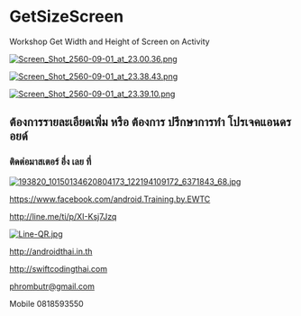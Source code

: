 # GetSizeScreen
Workshop Get Width and Height of Screen on Activity

[![Screen_Shot_2560-09-01_at_23.00.36.png](https://s26.postimg.org/3n73lid61/Screen_Shot_2560-09-01_at_23.00.36.png)](https://postimg.org/image/t5zfyiwpx/)

[![Screen_Shot_2560-09-01_at_23.38.43.png](https://s26.postimg.org/vbtqt106h/Screen_Shot_2560-09-01_at_23.38.43.png)](https://postimg.org/image/8zvxzn12d/)

[![Screen_Shot_2560-09-01_at_23.39.10.png](https://s26.postimg.org/562hqhjqh/Screen_Shot_2560-09-01_at_23.39.10.png)](https://postimg.org/image/4tb3kb1gl/)

## ต้องการรายละเอียดเพิ่ม หรือ ต้องการ ปรึกษาการทำ โปรเจคแอนดรอยด์
### ติดต่อมาสเตอร์ อึ่ง เลย ที่

[![193820_10150134620804173_122194109172_6371843_68.jpg](https://s21.postimg.org/4i5tymwsn/193820_10150134620804173_122194109172_6371843_68.jpg)](https://postimg.org/image/4i5tymwsj/)

https://www.facebook.com/android.Training.by.EWTC

http://line.me/ti/p/XI-Ksj7Jzq

[![Line-QR.jpg](https://s9.postimg.org/41ec4gb3z/Line-_QR.jpg)](https://postimg.org/image/h5jwh535n/)

http://androidthai.in.th

http://swiftcodingthai.com    

phrombutr@gmail.com

Mobile 0818593550
